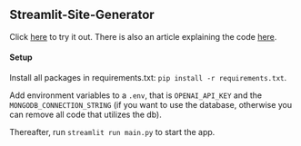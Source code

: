 ## Streamlit-Site-Generator

Click [here](https://site-generator.streamlit.app/) to try it out. There is also an article explaining the code [here](https://itnext.io/i-built-a-streamlit-app-to-generate-websites-in-seconds-try-it-6cf13eb86192?sk=a0d357d4aa1831d72ad0c7ef21f832fe).

#### Setup

Install all packages in requirements.txt: `pip install -r requirements.txt`. 

Add environment variables to a `.env`, that is `OPENAI_API_KEY` and the `MONGODB_CONNECTION_STRING` (if you want to use the database, otherwise you can remove all code that utilizes the db). 

Thereafter, run `streamlit run main.py` to start the app.
